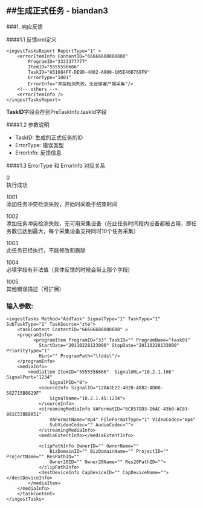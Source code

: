 ##生成正式任务 - biandan3
---

###1. 响应反馈	

####1.1 反馈xml定义

	<ingestTasksReport ReportType="1" >	 
		<errorItemInfo ContentID="66666688888888" 
			ProgramID="3333377777" 
			ItemID="5555556666" 
			TaskID="A51684FF-DE9D-4002-A900-105E46B768F9" 
			ErrorType="1001" 
			ErrorInfo="冲突检测失败，无足够客户端采集"/> 
		<!-- others -->
		<errorItemInfo />
	</ingestTasksReport>
	
<div class="notice">
	<b>TaskID</b>字段会存到PreTaskInfo.taskId字段
</div>

####1.2 参数说明

* TaskID: 生成的正式任务的ID
* ErrorType: 错误类型
* ErrorInfo: 反馈信息

####1.3 ErrorType 和 ErrorInfo 对应关系

0  
执行成功	

1001  
添加任务冲突检测失败，开始时间晚于结束时间	

1002  
添加任务冲突检测失败，无可用采集设备（在此任务时间段内设备都被占用，即任务数已达到最大，每个采集设备支持同时10个任务采集）  	

1003  
此任务已经执行，不能修改和删除	

1004  
必填字段有非法值（具体反馈的时候会带上那个字段)	

1005  
其他错误描述（可扩展)	


### 输入参数:	

	<ingestTasks Method="AddTask" SignalType="1" TaskType="1" SubTaskType="1" TaskSource="zte">
		<taskContent ContentID="66666688888888" >
	    <programInfo>
	          <programItem ProgramID="33" TaskID="" ProgramName="task01" 
			  	StartDate="20110228123000" StopDate="20110228133000" PriorityType="1" 
				Hint="" ProgramPath="\fdds\"/>     
	    </programInfo>
	    <mediaInfo>
	    	<mediaItem ItemID="5555556666"  SignalURL="10.2.1.166" SignalPort="1234" 
					SignalPID="0">					
	     		<sourceInfo SignalID="128A3E22-4820-4882-AD00-582715B8829F" 
					SignalName="10.2.1.45:1234">
				</sourceInfo>				
	    		<streamingMediaInfo VAFormatID="6C857DD3-D6AC-43b0-AC83-981C538E8A51" 
					VAFormatName="mp4" FileFormatType="1" VideoCodec="mp4" 
					SubVideoCodec="" AudioCodec="">
				</streamingMediaInfo>
				<mediaExtentInfo></mediaExtentInfo>
					
	        	<clipPathInfo OwnerID="" OwnerName="" 
					BizDomainID="" BizDomainName="" ProjectID="" ProjectName="" ResPathID="" 
					Owner20ID="" Owner20Name="" Res20PathID="">
				</clipPathInfo>
				<destDeviceInfo CapDeviceID="" CapDeviceName=""></destDeviceInfo>             
	    	</mediaItem>         
	   	</mediaInfo>	
		</taskContent> 
	</ingestTasks>

 
 
 
 